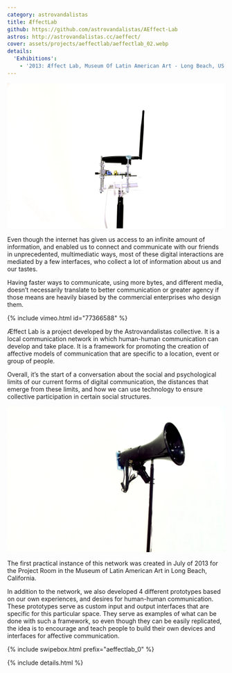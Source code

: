 ```yaml
---
category: astrovandalistas
title: ÆffectLab
github: https://github.com/astrovandalistas/AEffect-Lab
astros: http://astrovandalistas.cc/aeffect/
cover: assets/projects/aeffectlab/aeffectlab_02.webp
details:
  'Exhibitions':
    - '2013: Æffect Lab, Museum Of Latin American Art - Long Beach, US'
---
```

![](/assets/projects/aeffectlab/aeffectlab_02.webp)

Even though the internet has given us access to an infinite amount of information, and enabled us to connect and communicate with our friends in unprecedented, multimediatic ways, most of these digital interactions are mediated by a few interfaces, who collect a lot of information about us and our tastes.

Having faster ways to communicate, using more bytes, and different media, doesn’t necessarily translate to better communication or greater agency if those means are heavily biased by the commercial enterprises who design them.

{% include vimeo.html id="77366588" %}

Æffect Lab is a project developed by the Astrovandalistas collective. It is a local communication network in which human-human communication can develop and take place. It is a framework for promoting the creation of affective models of communication that are specific to a location, event or group of people.

Overall, it’s the start of a conversation about the social and psychological limits of our current forms of digital communication, the distances that emerge from these limits, and how we can use technology to ensure collective participation in certain social structures.

![](/assets/projects/aeffectlab/aeffectlab_03.webp)

The first practical instance of this network was created in July of 2013 for the Project Room in the Museum of Latin American Art in Long Beach, California.

In addition to the network, we also developed 4 different prototypes based on our own experiences, and desires for human-human communication. These prototypes serve as custom input and output interfaces that are specific for this particular space. They serve as examples of what can be done with such a framework, so even though they can be easily replicated, the idea is to encourage and teach people to build their own devices and interfaces for affective communication.

{% include swipebox.html prefix="aeffectlab_0" %}

{% include details.html %}
